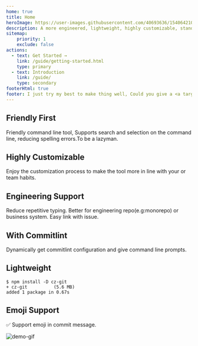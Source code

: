 ```yaml
---
home: true
title: Home
heroImage: https://user-images.githubusercontent.com/40693636/154064210-964aeaa0-d9dc-4cea-9e52-2ffc3789611b.png
description: A more engineered, lightweight, highly customizable, standard output format commitizen adapter.
sitemap:
    priority: 1
    exclude: false
actions:
  - text: Get Started →
    link: /guide/getting-started.html
    type: primary
  - text: Introduction
    link: /guide/
    type: secondary
footerHtml: true  
footer: I just try my best to make thing well, Could you give a <a target="_blank" href="https://github.com/Zhengqbbb/cz-git">star ⭐</a><br>MIT Licensed | Copyright © 2022-present <a target="_blank" href="https://github.com/Zhengqbbb">Zhengqbbb</a>
---
```


<div class="features">
  <div class="feature">
    <h2>Friendly First</h2><p>Friendly command line tool, Supports search and selection on the command line, reducing spelling errors.To be a lazyman.</p>
  </div>
  <div class="feature">
    <h2>Highly Customizable</h2><p>Enjoy the customization process to make the tool more in line with your or team habits.</p>
  </div>
  <div class="feature">
    <h2>Engineering Support</h2><p>Reduce repetitive typing. Better for engineering repo(e.g:monorepo) or business system. Easy link with issue.</p>
  </div>
  <div class="feature">
    <h2>With Commitlint</h2><p>Dynamically get commitlint configuration and give command line prompts.</p>
  </div>
  <div class="feature">
    <h2>Lightweight</h2>
    <p>
      <div class="language code-copy-added-top">
        <pre class="language" style="padding: 0;"><code style="color: var(--c-text-lighter);">$ npm install -D cz-git
<span class="token keyword">+ cz-git</span>          <span class="token punctuation">(</span><span class="token number">5.6</span> MB<span class="token punctuation">)</span>
added <span class="token number">1</span> package in <span class="token number">0.67s</span>
</code></pre>
      </div>
    </p>
  </div>
  <div class="feature">
    <h2>Emoji Support</h2><p>✅ Support emoji in commit message.</p>
  </div>
</div>

![demo-gif](https://user-images.githubusercontent.com/40693636/165576782-a9339182-df7e-4185-aacc-212f62850f36.gif)
